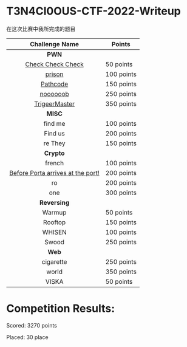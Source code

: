 # T3N4CI0OUS-CTF-2022-Writeup

在这次比赛中我所完成的题目

|          Challenge Name           | Points     |
| :-------------------------------: | ---------- |
|              **PWN**              |            |
|       [Check Check Check](https://github.com/mcpivoy/T3N4CI0US-CTF-WriteUp/tree/main/pwn/Check%20Check%20Check)       | 50 points  |
|            [prison](https://github.com/mcpivoy/T3N4CI0US-CTF-WriteUp/tree/main/pwn/prison)             | 100 points |
|           [Pathcode](https://github.com/mcpivoy/T3N4CI0US-CTF-WriteUp/tree/main/pwn/pathcode)            | 150 points |
|           [noooooob](https://github.com/mcpivoy/T3N4CI0US-CTF-WriteUp/tree/main/pwn/noooooob)            | 250 points |
|           [TrigeerMaster](https://github.com/mcpivoy/T3N4CI0US-CTF-WriteUp/tree/main/pwn/TriggerMaster)           | 350 points |
|             **MISC**              |            |
|              find me              | 100 points |
|              Find us              | 200 points |
|              re They              | 150 points |
|            **Crypto**             |            |
|              french               | 100 points |
| [Before Porta arrives at the port!](https://github.com/mcpivoy/T3N4CI0US-CTF-WriteUp/tree/main/Crypto/Before%20Porta%20arrives%20at%20the%20port!) | 200 points |
|                ro                 | 200 points |
|                one                | 300 points |
|           **Reversing**           |            |
|              Warmup               | 50 points  |
|              Rooftop              | 150 points |
|              WHISEN               | 100 points |
|               Swood               | 250 points |
|              **Web**              |            |
|             cigarette             | 250 points |
|               world               | 350 points |
|               VISKA               | 50 points  |

# Competition Results:

Scored: 3270 points

Placed: 30 place
